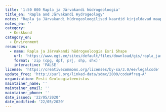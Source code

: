 ```yaml
---
title: '1:50 000 Rapla ja Järvakandi hüdrogeoloogia'
title_en: 'Rapla and Järvakandi Hydrogeology'
notes: "Rapla ja Järvakandi hüdrogeoloogilised kaardid kirjeldavad maapinnalt esimese aluspõhjalise põhjaveekompleksi ehk  Siluri-Ordoviitsiumi põhjaveekompleksi veejuhtivusomadusi, põhjavee keemilist koostist (mineraalsus ja kõrgema raua sisaldusega alad) ning põhjavee survetasemeid nii Siluri-Ordoviitsiumi kui Ordoviitsiumi-Kambriumi põhjaveekompleksides. Samuti on kaartidel kuvatud suuremad veehaarded, kinnitatud varuga põhjaveehaarded ning piirkonna allikad ja karstialad.\r\nLisainfo litsentsi kohta: https://www.egt.ee/sites/default/files/content-editors/geoinfo/egt_ruumiandmete_litsents.pdf"
notes_en: ''
category:
  - Keskkond
category_en:
  - Environment
resources:
  - name: Rapla ja Järvakandi hüdrogeoloogia Esri Shape
    url: 'https://www.egt.ee/sites/default/files/download/gis/rapla_jarvakandi_hudrogeoloogia.zip'
    format: 'zip (cpg, dpf, prj, shp, shx)'
    interactive: 'FALSE'
license: 'https://creativecommons.org/licenses/by-sa/3.0/ee/legalcode'
update_freq: 'http://purl.org/linked-data/sdmx/2009/code#freq-A'
organization: Eesti Geoloogiateenistus
maintainer_name: ''
maintainer_email: ''
maintainer_phone: ''
date_issued: '22/05/2020'
date_modified: '22/05/2020'
---
```

